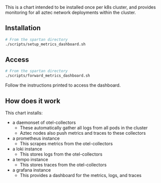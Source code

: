 This is a chart intended to be installed once per k8s cluster, and provides monitoring for all aztec network deployments within the cluster.

## Installation

```bash
# From the spartan directory
./scripts/setup_metrics_dashboard.sh
```

## Access
```bash
# From the spartan directory
./scripts/forward_metrics_dashboard.sh
```

Follow the instructions printed to access the dashboard.

## How does it work

This chart installs:
  - a daemonset of otel-collectors
    - These automatically gather all logs from all pods in the cluster
    - Aztec nodes also push metrics and traces to these collectors
  - a prometheus instance
    - This scrapes metrics from the otel-collectors
  - a loki instance
    - This stores logs from the otel-collectors
  - a tempo instance
    - This stores traces from the otel-collectors
  - a grafana instance
    - This provides a dashboard for the metrics, logs, and traces
